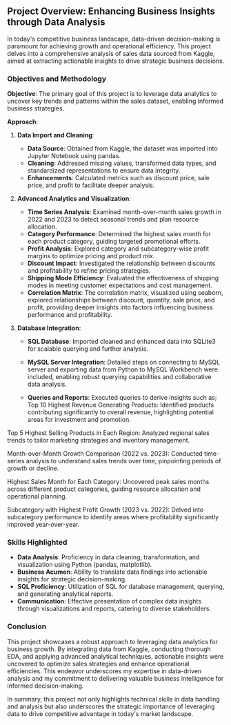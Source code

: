 ## Project Overview: Enhancing Business Insights through Data Analysis

In today's competitive business landscape, data-driven decision-making is paramount for achieving growth and operational efficiency. This project delves into a comprehensive analysis of sales data sourced from Kaggle, aimed at extracting actionable insights to drive strategic business decisions.

### Objectives and Methodology

**Objective**: The primary goal of this project is to leverage data analytics to uncover key trends and patterns within the sales dataset, enabling informed business strategies.

**Approach**:
1. **Data Import and Cleaning**:
   - **Data Source**: Obtained from Kaggle, the dataset was imported into Jupyter Notebook using pandas.
   - **Cleaning**: Addressed missing values, transformed data types, and standardized representations to ensure data integrity.
   - **Enhancements**: Calculated metrics such as discount price, sale price, and profit to facilitate deeper analysis.

2. **Advanced Analytics and Visualization**:
   - **Time Series Analysis**: Examined month-over-month sales growth in 2022 and 2023 to detect seasonal trends and plan resource allocation.
   - **Category Performance**: Determined the highest sales month for each product category, guiding targeted promotional efforts.
   - **Profit Analysis**: Explored category and subcategory-wise profit margins to optimize pricing and product mix.
   - **Discount Impact**: Investigated the relationship between discounts and profitability to refine pricing strategies.
   - **Shipping Mode Efficiency**: Evaluated the effectiveness of shipping modes in meeting customer expectations and cost management.
   - **Correlation Matrix**: The correlation matrix, visualized using seaborn, explored relationships between discount, quantity, sale price, and profit, providing deeper insights into factors influencing business performance and profitability.

3. **Database Integration**:
   - **SQL Database**: Imported cleaned and enhanced data into SQLite3 for scalable querying and further analysis.
   - **MySQL Server Integration**: Detailed steps on connecting to MySQL server and exporting data from Python to MySQL Workbench were included, enabling robust querying capabilities and collaborative data analysis.

   - **Queries and Reports**: Executed queries to derive insights such as;
  Top 10 Highest Revenue Generating Products: Identified products contributing significantly to overall revenue, highlighting potential areas for investment and promotion.

  Top 5 Highest Selling Products in Each Region: Analyzed regional sales trends to tailor marketing strategies and inventory management.

  Month-over-Month Growth Comparison (2022 vs. 2023): Conducted time-series analysis to understand sales trends over time, pinpointing periods of growth or decline.

  Highest Sales Month for Each Category: Uncovered peak sales months across different product categories, guiding resource allocation and operational planning.

  Subcategory with Highest Profit Growth (2023 vs. 2022): Delved into subcategory performance to identify areas where profitability significantly improved year-over-year.

### Skills Highlighted

- **Data Analysis**: Proficiency in data cleaning, transformation, and visualization using Python (pandas, matplotlib).
- **Business Acumen**: Ability to translate data findings into actionable insights for strategic decision-making.
- **SQL Proficiency**: Utilization of SQL for database management, querying, and generating analytical reports.
- **Communication**: Effective presentation of complex data insights through visualizations and reports, catering to diverse stakeholders.

### Conclusion

This project showcases a robust approach to leveraging data analytics for business growth. By integrating data from Kaggle, conducting thorough EDA, and applying advanced analytical techniques, actionable insights were uncovered to optimize sales strategies and enhance operational efficiencies. This endeavor underscores my expertise in data-driven analysis and my commitment to delivering valuable business intelligence for informed decision-making.

In summary, this project not only highlights technical skills in data handling and analysis but also underscores the strategic importance of leveraging data to drive competitive advantage in today's market landscape.
